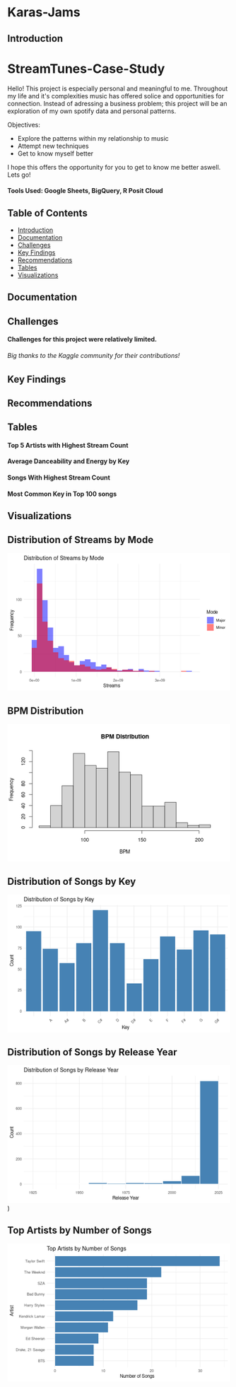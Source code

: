 # Karas-Jams
## Introduction

# StreamTunes-Case-Study
Hello! This project is especially personal and meaningful to me. Throughout my life and it's complexities music has offered solice and opportunities for connection. 
Instead of adressing a business problem; this project will be an exploration of my own spotify data and personal patterns. 

Objectives: 
- Explore the patterns within my relationship to music
- Attempt new techniques
- Get to know myself better

I hope this offers the opportunity for you to get to know me better aswell. Lets go!


#### Tools Used: Google Sheets, BigQuery, R Posit Cloud


## Table of Contents
- [Introduction](#introduction)
- [Documentation](#documentation)
- [Challenges](#challenges)
- [Key Findings](#key-findings)
- [Recommendations](#recommendations)
- [Tables](#tables)
- [Visualizations](#visualizations)

## Documentation


## Challenges
#### Challenges for this project were relatively limited. 

  ###### Big thanks to the Kaggle community for their contributions!  

## Key Findings

## Recommendations


## Tables

#### Top 5 Artists with Highest Stream Count


#### Average Danceability and Energy by Key



####  Songs With Highest Stream Count



#### Most Common Key in Top 100 songs



## Visualizations

## Distribution of Streams by Mode
![Distribution of Streams by Mode](https://github.com/karammulc/StreamTunes-Case-Study/blob/main/Images/Distribution%20of%20Streams%20by%20Mode.png)

## BPM Distribution
![BPM Distribution](https://github.com/karammulc/StreamTunes-Case-Study/blob/main/Images/BPM%20Distribution.png) 

## Distribution of Songs by Key
![Distribution of Songs by Key](https://github.com/karammulc/StreamTunes-Case-Study/blob/main/Images/Distribution%20of%20Songs%20by%20Key.png)

## Distribution of Songs by Release Year
![Distribution of Songs by Release Year](https://github.com/karammulc/StreamTunes-Case-Study/blob/main/Images/Distribution%20of%20Songs%20by%20Release%20Year.png))

## Top Artists by Number of Songs
![Top Artists by Number of Songs](https://github.com/karammulc/StreamTunes-Case-Study/blob/main/Images/Top%20Artists%20by%20Number%20of%20Songs.png)

